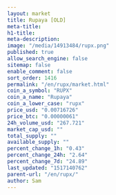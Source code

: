 ```yaml
---
layout: market
title: Rupaya [OLD]
meta-title: 
h1-title: 
meta-description: 
image: "/media/14913484/rupx.png"
published: true
allow_search_engine: false
sitemap: false
enable_comment: false
sort_order: 1416
permalink: "/en/rupx/market.html"
coin_a_symbol: "RUPX"
coin_a_name: "Rupaya"
coin_a_lower_case: "rupx"
price_usd: "0.00716726"
price_btc: "0.00000061"
24h_volume_usd: "267.721"
market_cap_usd: ""
total_supply: ""
available_supply: ""
percent_change_1h: "0.43"
percent_change_24h: "2.64"
percent_change_7d: "24.89"
last_updated: "1517140762"
parent-url: "/en/rupx/"
author: Sam
---
```


